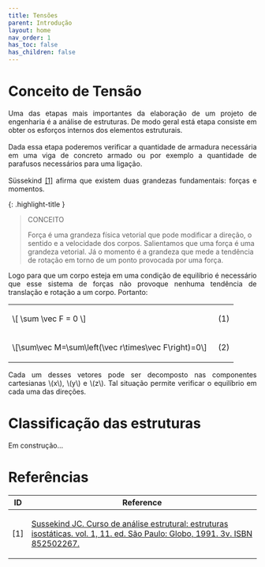 ```yaml
---
title: Tensões
parent: Introdução
layout: home
nav_order: 1
has_toc: false
has_children: false
---
```


<!--Don't delete this script-->
<script src = "https://polyfill.io/v3/polyfill.min.js?features=es6"></script>
<script id = "MathJax-script" async src="https://cdn.jsdelivr.net/npm/mathjax@3/es5/tex-mml-chtml.js"></script>
<!--Don't delete this script-->

<h1>Conceito de Tensão</h1>

<p align="justify">
  Uma das etapas mais importantes da elaboração de um projeto de engenharia é a análise de estruturas. De modo geral está etapa consiste em obter os esforços internos dos elementos estruturais.
  <br><br>
  Dada essa etapa poderemos verificar a quantidade de armadura necessária em uma viga de concreto armado ou por exemplo a quantidade de parafusos necessários para uma ligação.
  <br><br>
  Süssekind <a href="#ref1">[1]</a> afirma que existem duas grandezas fundamentais: forças e momentos. 
</p>

{: .highlight-title }
> CONCEITO
>
> Força é uma grandeza física vetorial que pode modificar a direção, o sentido e a velocidade dos corpos. Salientamos que uma força é uma grandeza vetorial.
> Já o momento é a grandeza que mede a tendência de rotação em torno de um ponto provocada por uma força.

<p align="justify">
  Logo para que um corpo esteja em uma condição de equilíbrio é necessário que esse sistema de forças não provoque nenhuma tendência de translação e rotação a um corpo. Portanto:
</p>

<table style = "width:100%">
    <tr>
        <td style="width: 90%;">\[ \sum \vec F = 0 \]</td>
        <td style="width: 10%;"><p align = "right" id = "eq1">(1)</p></td>
    </tr>
    <tr>
        <td style="width: 90%;">\[\sum\vec M=\sum\left(\vec r\times\vec F\right)=0\]</td>
        <td style="width: 10%;"><p align = "right" id = "eq2">(2)</p></td>
    </tr>
</table>

<p align="justify">
  Cada um desses vetores pode ser decomposto nas componentes cartesianas \(x\), \(y\) e \(z\). Tal situação permite verificar o equilíbrio em cada uma das direções.
</p>

<h1>Classificação das estruturas</h1>

<p align="justify">
  Em construção...
</p>

<h1>Referências</h1>

<table>
    <thead>
        <tr>
            <th>ID</th>
            <th>Reference</th>
        </tr>
    </thead>
    <tbody>
        <tr>
            <td><p align = "center" id = "ref1">[1]</p></td>
            <td><p align = "left"><a href="https://doi.org/10.1007/s00521-016-2328-2" target="_blank" rel="noopener noreferrer">Sussekind JC. Curso de análise estrutural: estruturas isostáticas. vol. 1, 11. ed. São Paulo: Globo, 1991. 3v. ISBN 852502267.</a></p></td>
        </tr>
    </tbody>
</table>
